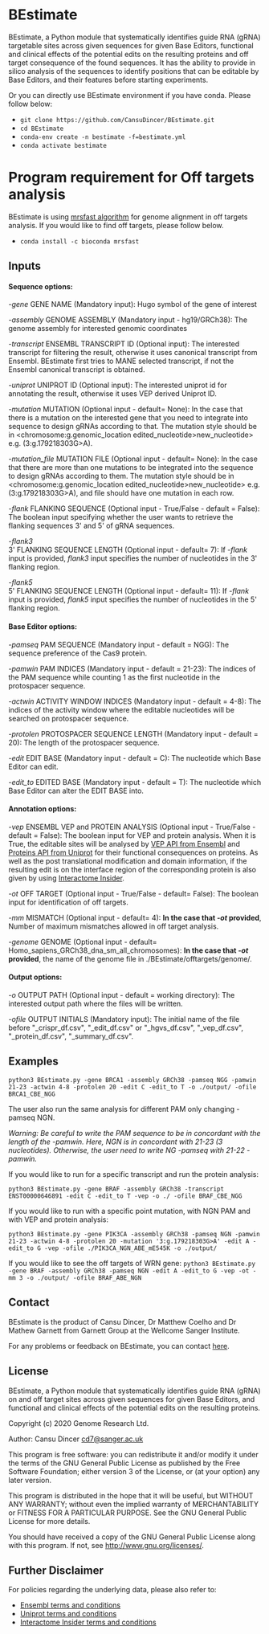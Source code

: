 # BEstimate

BEstimate, a Python module that systematically identifies guide RNA (gRNA) targetable sites across given sequences for given Base Editors, functional and clinical effects of the potential edits on the resulting proteins and off target consequence of the found sequences. It has the ability to provide in silico analysis of the sequences to identify positions that can be editable by Base Editors, and their features before starting experiments. 

Or you can directly use BEstimate environment if you have conda. Please follow below:

- `git clone https://github.com/CansuDincer/BEstimate.git`
- `cd BEstimate`
- `conda-env create -n bestimate -f=bestimate.yml`
- `conda activate bestimate`


# Program requirement for Off targets analysis

BEstimate is using [mrsfast algorithm](https://github.com/sfu-compbio/mrsfast) for genome alignment in off targets analysis. If you would like to find off targets, please follow below.

- `conda install -c bioconda mrsfast`

## Inputs

#### Sequence options:
*-gene* 
GENE NAME (Mandatory input): Hugo symbol of the gene of interest 

*-assembly*
GENOME ASSEMBLY (Mandatory input - hg19/GRCh38): The genome assembly for interested genomic coordinates 

*-transcript*
ENSEMBL TRANSCRIPT ID (Optional input): The interested transcript for filtering the result, otherwise it uses canonical transcript from Ensembl. BEstimate first tries to MANE selected transcript, if not the Ensembl canonical transcript is obtained. 

*-uniprot*
UNIPROT ID (Optional input): The interested uniprot id for annotating the result, otherwise it uses VEP derived Uniprot ID. 

*-mutation*
MUTATION (Optional input - default= None): In the case that there is a mutation on the interested gene that you need to integrate into sequence to design gRNAs according to that. The mutation style should be in <chromosome:g.genomic_location edited_nucleotide>new_nucleotide> e.g. (3:g.179218303G>A).

*-mutation_file*
MUTATION FILE (Optional input - default= None): In the case that there are more than one mutations to be integrated into the sequence to design gRNAs according to them. The mutation style should be in <chromosome:g.genomic_location edited_nucleotide>new_nucleotide> e.g. (3:g.179218303G>A), and file should have one mutation in each row. 

*-flank*
FLANKING SEQUENCE (Optional input - True/False - default = False):  The boolean input specifying whether the user wants to retrieve the flanking sequences 3' and 5' of gRNA sequences.

*-flank3*  
3' FLANKING SEQUENCE LENGTH (Optional input - default= 7): If *-flank* input is provided, *flank3* input specifies the number of nucleotides in the 3' flanking region. 
  
 *-flank5*  
5' FLANKING SEQUENCE LENGTH (Optional input - default= 11): If *-flank* input is provided, *flank5* input specifies the number of nucleotides in the 5' flanking region. 


#### Base Editor options:
*-pamseq*
PAM SEQUENCE (Mandatory input - default = NGG): The sequence preference of the Cas9 protein.

*-pamwin*
PAM INDICES (Mandatory input - default = 21-23): The indices of the PAM sequence while counting 1 as the first nucleotide in the protospacer sequence. 

*-actwin*
ACTIVITY WINDOW INDICES (Mandatory input - default = 4-8): The indices of the activity window where the editable nucleotides will be searched on protospacer sequence.

*-protolen*
PROTOSPACER SEQUENCE LENGTH (Mandatory input - default = 20): The length of the protospacer sequence.

*-edit*
EDIT BASE (Mandatory input - default = C): The nucleotide which Base Editor can edit. 

*-edit_to*
EDITED BASE (Mandatory input - default = T): The nucleotide which Base Editor can alter the EDIT BASE into.

#### Annotation options:
*-vep*
ENSEMBL VEP and PROTEIN ANALYSIS (Optional input - True/False - default = False): The boolean input for VEP and protein analysis. When it is True, the editable sites will be analysed by [VEP API from Ensembl](https://rest.ensembl.org/) and [Proteins API from Uniprot](https://www.ebi.ac.uk/proteins/api/doc/) for their functional consequences on proteins. As well as the post translational modification and domain information, if the resulting edit is on the interface region of the corresponding protein is also given by using [Interactome Insider](http://interactomeinsider.yulab.org/downloads.html). 

*-ot*
OFF TARGET (Optional input - True/False - default= False): The boolean input for identification of off targets.

*-mm*
MISMATCH (Optional input - default= 4): **In the case that *-ot* provided**, Number of maximum mismatches allowed in off target analysis.  

*-genome*
GENOME (Optional input - default= Homo_sapiens_GRCh38_dna_sm_all_chromosomes): **In the case that *-ot* provided**, the name of the genome file in ./BEstimate/offtargets/genome/.

#### Output options:
*-o*
OUTPUT PATH (Optional input - default = working directory): The interested output path where the files will be written. 

*-ofile*
OUTPUT INITIALS (Mandatory input): The initial name of the file before "_crispr_df.csv", "_edit_df.csv" or "_hgvs_df.csv", "_vep_df.csv", "_protein_df.csv", "_summary_df.csv".

## Examples

`python3 BEstimate.py -gene BRCA1 -assembly GRCh38 -pamseq NGG -pamwin 21-23 -actwin 4-8 -protolen 20 -edit C -edit_to T -o ./output/ -ofile BRCA1_CBE_NGG`

The user also run the same analysis for different PAM only changing -pamseq NGN. 

*Warning: Be careful to write the PAM sequence to be in concordant with the length of the -pamwin. Here, NGN is in concordant with 21-23 (3 nucleotides). Otherwise, the user need to write NG -pamseq with 21-22 -pamwin.* 

If you would like to run for a specific transcript and run the protein analysis:

`python3 BEstimate.py -gene BRAF -assembly GRCh38 -transcript ENST00000646891 -edit C -edit_to T -vep -o ./ -ofile BRAF_CBE_NGG`

If you would like to run with a specific point mutation, with NGN PAM and with VEP and protein analysis:

`python3 BEstimate.py -gene PIK3CA -assembly GRCh38 -pamseq NGN -pamwin 21-23 -actwin 4-8 -protolen 20 -mutation '3:g.179218303G>A' -edit A -edit_to G -vep -ofile ./PIK3CA_NGN_ABE_mE545K -o ./output/`

If you would like to see the off targets of WRN gene:
`python3 BEstimate.py -gene BRAF -assembly GRCh38 -pamseq NGN -edit A -edit_to G -vep -ot -mm 3 -o ./output/ -ofile BRAF_ABE_NGN`


## Contact

BEstimate is the product of Cansu Dincer, Dr Matthew Coelho and Dr Mathew Garnett from Garnett Group at the Wellcome Sanger Institute.

For any problems or feedback on BEstimate, you can contact [here](mailto:cd7@sanger.ac.uk).

## License

BEstimate, a Python module that systematically identifies guide RNA (gRNA) 
on and off target sites across given sequences for given Base Editors, and functional and clinical effects of the potential edits on the resulting proteins. 

Copyright (c) 2020 Genome Research Ltd. 

Author: Cansu Dincer <cd7@sanger.ac.uk> 

This program is free software: you can redistribute it and/or modify it under 
the terms of the GNU General Public License as published by the Free Software 
Foundation; either version 3 of the License, or (at your option) any later 
version. 

This program is distributed in the hope that it will be useful, but WITHOUT 
ANY WARRANTY; without even the implied warranty of MERCHANTABILITY or FITNESS 
FOR A PARTICULAR PURPOSE. See the GNU General Public License for more 
details. 

You should have received a copy of the GNU General Public License along with 
this program. If not, see <http://www.gnu.org/licenses/>. 

## Further Disclaimer

For policies regarding the underlying data, please also refer to:
- [Ensembl terms and conditions](https://www.ensembl.org/info/about/legal/code_licence.html#:~:text=Subject%20to%20the%20terms%20and,the%20Work%20and%20such%20Derivative)
- [Uniprot terms and conditions](https://www.uniprot.org/help/license#:~:text=We%20make%20no%20warranties%20regarding,by%20patents%20or%20other%20rights.)
- [Interactome Insider terms and conditions](http://interactomeinsider.yulab.org/)


